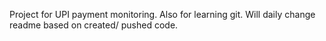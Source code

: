 Project for UPI payment monitoring. Also for learning git. Will daily change readme based on created/ pushed code.
